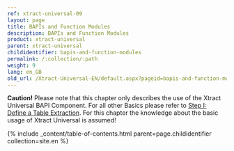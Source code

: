 ```yaml
---
ref: xtract-universal-09
layout: page
title: BAPIs and Function Modules
description: BAPIs and Function Modules
product: xtract-universal
parent: xtract-universal
childidentifier: bapis-and-function-modules
permalink: /:collection/:path
weight: 9
lang: en_GB
old_url: /Xtract-Universal-EN/default.aspx?pageid=bapis-and-function-modules
---
```


**Caution!** Please note that this chapter only describes the use of the Xtract Universal  BAPI Component. For all other Basics please refer to [Step I: Define a Table Extraction](./getting-started-table/step1-define-a-table-extraction). For this chapter the knowledge about the basic usage of Xtract Universal is assumed!

{% include _content/table-of-contents.html parent=page.childidentifier collection=site.en %}